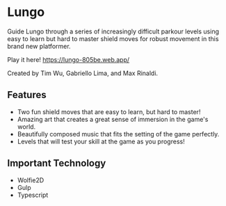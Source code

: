 # Lungo
Guide Lungo through a series of increasingly difficult parkour levels using easy to learn but hard to master shield moves for robust movement in this brand new platformer.

Play it here! https://lungo-805be.web.app/

Created by Tim Wu, Gabriello Lima, and Max Rinaldi.


## Features

 - Two fun shield moves that are easy to learn, but hard to master!
 - Amazing art that creates a great sense of immersion in the game's world.
 - Beautifully composed music that fits the setting of the game perfectly.
 - Levels that will test your skill at the game as you progress!
 
 ## Important Technology
 
 - Wolfie2D
 - Gulp
 - Typescript

